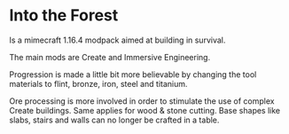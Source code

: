 # Into the Forest

Is a mimecraft 1.16.4 modpack aimed at building in survival.

The main mods are Create and Immersive Engineering.

Progression is made a little bit more believable by changing the tool materials to flint, bronze, iron, steel and titanium.

Ore processing is more involved in order to stimulate the use of complex Create buildings. Same applies for wood & stone cutting. Base shapes like slabs, stairs and walls can no longer be crafted in a table.
